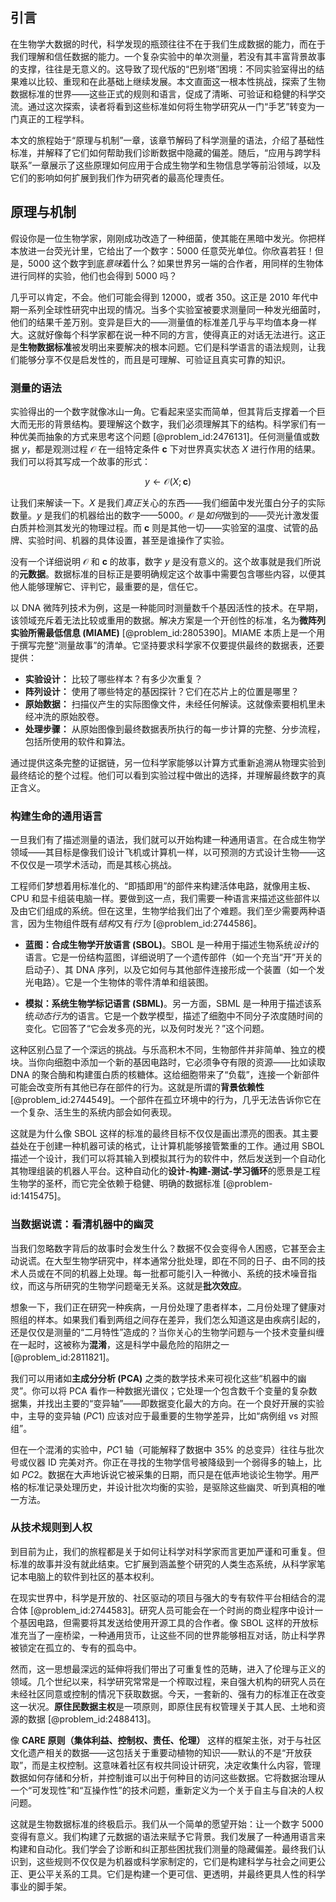 ## 引言
在生物学大数据的时代，科学发现的瓶颈往往不在于我们生成数据的能力，而在于我们理解和信任数据的能力。一个复杂实验中的单次测量，若没有其丰富背景故事的支撑，往往是无意义的。这导致了现代版的“巴别塔”困境：不同实验室得出的结果难以比较、重现和在此基础上继续发展。本文直面这一根本性挑战，探索了生物数据标准的世界——这些正式的规则和语言，促成了清晰、可验证和稳健的科学交流。通过这次探索，读者将看到这些标准如何将生物学研究从一门“手艺”转变为一门真正的工程学科。

本文的旅程始于“原理与机制”一章，该章节解码了科学测量的语法，介绍了基础性标准，并解释了它们如何帮助我们诊断数据中隐藏的偏差。随后，“应用与跨学科联系”一章展示了这些原理如何应用于合成生物学和生物信息学等前沿领域，以及它们的影响如何扩展到我们作为研究者的最高伦理责任。

## 原理与机制

假设你是一位生物学家，刚刚成功改造了一种细菌，使其能在黑暗中发光。你把样本放进一台荧光计里，它给出了一个数字：$5000$ 任意荧光单位。你欣喜若狂！但是，$5000$ 这个数字到底*意味*着什么？如果世界另一端的合作者，用同样的生物体进行同样的实验，他们也会得到 $5000$ 吗？

几乎可以肯定，不会。他们可能会得到 $12000$，或者 $350$。这正是 2010 年代中期一系列全球性研究中出现的情况。当多个实验室被要求测量同一种发光细菌时，他们的结果千差万别。变异是巨大的——测量值的标准差几乎与平均值本身一样大。这就好像每个科学家都在说一种不同的方言，使得真正的对话无法进行。这正是**生物数据标准**被发明出来要解决的根本问题。它们是科学语言的语法规则，让我们能够分享不仅是启发性的，而且是可理解、可验证且真实可靠的知识。

### 测量的语法

实验得出的一个数字就像冰山一角。它看起来坚实而简单，但其背后支撑着一个巨大而无形的背景结构。要理解这个数字，我们必须理解其下的结构。科学家们有一种优美而抽象的方式来思考这个问题 [@problem_id:2476131]。任何测量值或数据 $y$，都是观测过程 $\mathcal{O}$ 在一组特定条件 $\mathbf{c}$ 下对世界真实状态 $X$ 进行作用的结果。我们可以将其写成一个故事的形式：

$$y \leftarrow \mathcal{O}(X; \mathbf{c})$$

让我们来解读一下。$X$ 是我们*真正*关心的东西——我们细菌中发光蛋白分子的实际数量。$y$ 是我们的机器给出的数字——$5000$。$\mathcal{O}$ 是*如何*做到的——荧光计激发蛋白质并检测其发光的物理过程。而 $\mathbf{c}$ 则是其他一切——实验室的温度、试管的品牌、实验时间、机器的具体设置，甚至是谁操作了实验。

没有一个详细说明 $\mathcal{O}$ 和 $\mathbf{c}$ 的故事，数字 $y$ 是没有意义的。这个故事就是我们所说的**元数据**。数据标准的目标正是要明确规定这个故事中需要包含哪些内容，以便其他人能够理解它、评判它，最重要的是，信任它。

以 DNA 微阵列技术为例，这是一种能同时测量数千个基因活性的技术。在早期，该领域充斥着无法比较或重用的数据。解决方案是一个开创性的标准，名为**微阵列实验所需最低信息 (MIAME)** [@problem_id:2805390]。MIAME 本质上是一个用于撰写完整“测量故事”的清单。它坚持要求科学家不仅要提供最终的数据表，还要提供：

*   **实验设计：** 比较了哪些样本？有多少次重复？
*   **阵列设计：** 使用了哪些特定的基因探针？它们在芯片上的位置是哪里？
*   **原始数据：** 扫描仪产生的实际图像文件，未经任何解读。这就像索要相机里未经冲洗的原始胶卷。
*   **处理步骤：** 从原始图像到最终数据表所执行的每一步计算的完整、分步流程，包括所使用的软件和算法。

通过提供这条完整的证据链，另一位科学家能够以计算方式重新追溯从物理实验到最终结论的整个过程。他们可以看到实验过程中做出的选择，并理解最终数字的真正含义。

### 构建生命的通用语言

一旦我们有了描述测量的语法，我们就可以开始构建一种通用语言。在合成生物学领域——其目标是像我们设计飞机或计算机一样，以可预测的方式设计生物——这不仅仅是一项学术活动，而是其核心挑战。

工程师们梦想着用标准化的、“即插即用”的部件来构建活体电路，就像用主板、CPU 和显卡组装电脑一样。要做到这一点，我们需要一种语言来描述这些部件以及由它们组成的系统。但在这里，生物学给我们出了个难题。我们至少需要两种语言，因为生物组件既有*结构*又有*行为* [@problem_id:2744586]。

*   **蓝图：合成生物学开放语言 (SBOL)**。SBOL 是一种用于描述生物系统*设计*的语言。它是一份结构蓝图，详细说明了一个遗传部件（如一个充当“开”开关的启动子）、其 DNA 序列，以及它如何与其他部件连接形成一个装置（如一个发光电路）。它是一个生物体的零件清单和组装图。

*   **模拟：系统生物学标记语言 (SBML)**。另一方面，SBML 是一种用于描述该系统*动态行为*的语言。它是一个数学模型，描述了细胞中不同分子浓度随时间的变化。它回答了“它会发多亮的光，以及何时发光？”这个问题。

这种区别凸显了一个深远的挑战。与乐高积木不同，生物部件并非简单、独立的模块。当你向细胞中添加一个新的基因电路时，它必须争夺有限的资源——比如读取 DNA 的聚合酶和构建蛋白质的核糖体。这给细胞带来了“负载”，连接一个新部件可能会改变所有其他已存在部件的行为。这就是所谓的**背景依赖性** [@problem_id:2744549]。一个部件在孤立环境中的行为，几乎无法告诉你它在一个复杂、活生生的系统内部会如何表现。

这就是为什么像 SBOL 这样的标准的最终目标不仅仅是画出漂亮的图表。其主要益处在于创建一种机器可读的格式，让计算机能够接管繁重的工作。通过用 SBOL 描述一个设计，我们可以将其输入到模拟其行为的软件中，然后发送到一个自动化其物理组装的机器人平台。这种自动化的**设计-构建-测试-学习循环**的愿景是工程生物学的圣杯，而它完全依赖于稳健、明确的数据标准 [@problem-id:1415475]。

### 当数据说谎：看清机器中的幽灵

当我们忽略数字背后的故事时会发生什么？数据不仅会变得令人困惑，它甚至会主动说谎。在大型生物学研究中，样本通常分批处理，即在不同的日子、由不同的技术人员或在不同的机器上处理。每一批都可能引入一种微小、系统的技术噪音指纹，而这与所研究的生物学问题毫无关系。这就是**批次效应**。

想象一下，我们正在研究一种疾病，一月份处理了患者样本，二月份处理了健康对照组的样本。如果我们看到两组之间存在差异，我们怎么知道这是由疾病引起的，还是仅仅是测量的“二月特性”造成的？当你关心的生物学问题与一个技术变量纠缠在一起时，这被称为**混淆**，这是科学中最危险的陷阱之一 [@problem_id:2811821]。

我们可以用诸如**主成分分析 (PCA)** 之类的数学技术来可视化这些“机器中的幽灵”。你可以将 PCA 看作一种数据光谱仪；它处理一个包含数千个变量的复杂数据集，并找出主要的“变异轴”——即数据变化最大的方向。在一个良好开展的实验中，主导的变异轴 ($PC1$) 应该对应于最重要的生物学差异，比如“病例组 vs 对照组”。

但在一个混淆的实验中，$PC1$ 轴（可能解释了数据中 35% 的总变异）往往与批次号或仪器 ID 完美对齐。你正在寻找的生物学信号被降级到一个弱得多的轴上，比如 $PC2$。数据在大声地诉说它被采集的日期，而只是在低声地谈论生物学。用严格的标准记录处理历史，并设计批次均衡的实验，是驱除这些幽灵、听到真相的唯一方法。

### 从技术规则到人权

到目前为止，我们的旅程都是关于如何让科学对科学家而言更加严谨和可重复。但标准的故事并没有就此结束。它扩展到涵盖整个研究的人类生态系统，从科学家笔记本电脑上的软件到社区的基本权利。

在现实世界中，科学是开放的、社区驱动的项目与强大的专有软件平台相结合的混合体 [@problem_id:2744583]。研究人员可能会在一个时尚的商业程序中设计一个基因电路，但需要将其发送给使用开源工具的合作者。像 SBOL 这样的开放标准充当了一座桥梁，一种通用货币，让这些不同的世界能够相互对话，防止科学界被锁定在孤立的、专有的孤岛中。

然而，这一思想最深远的延伸将我们带出了可重复性的范畴，进入了伦理与正义的领域。几个世纪以来，科学研究常常是一个榨取过程，来自强大机构的研究人员在未经社区同意或控制的情况下获取数据。今天，一套新的、强有力的标准正在改变这一状况。**原住民数据主权**是一项原则，即原住民有权管理关于其人民、土地和资源的数据 [@problem_id:2488413]。

像 **CARE 原则（集体利益、控制权、责任、伦理）** 这样的框架主张，对于与社区文化遗产相关的数据——这包括关于重要动植物的知识——默认的不是“开放获取”，而是主权控制。这意味着社区有权共同设计研究，决定收集什么内容，管理数据如何存储和分析，并控制谁可以出于何种目的访问这些数据。它将数据治理从一个“可发现性”和“互操作性”的技术问题，重新定义为一个关于自主与自决的人权问题。

这就是生物数据标准的终极启示。我们从一个简单的愿望开始：让一个数字 $5000$ 变得有意义。我们构建了元数据的语法来赋予它背景。我们发展了一种通用语言来构建和自动化。我们学会了诊断和纠正那些困扰我们测量的隐藏偏差。最终我们认识到，这些规则不仅仅是为机器或科学家制定的，它们是构建科学与社会之间更公正、更公平关系的工具。它们是构建一个更可信、更透明，并最终更具人性的科学事业的脚手架。

